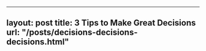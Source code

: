 
---
layout:       post
title:        3 Tips to Make Great Decisions
url:          "/posts/decisions-decisions-decisions.html"
---
            